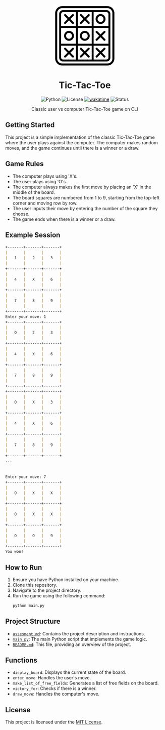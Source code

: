 <div align="center">
    <img src="assets/images/tic-tac-toe.png" align="center" width="200px">
</div>

<h1 align="center">
    Tic-Tac-Toe
</h1>

<div align="center">

![Python](https://img.shields.io/badge/Python-3.8%2B-blue)
![License](https://img.shields.io/badge/License-MIT-green)
[![wakatime](https://wakatime.com/badge/user/018cee13-789a-4312-ba87-bff7005ff31b/project/0cc27a01-c405-41dd-917b-ddfe552a2ca8.svg)](https://wakatime.com/badge/user/018cee13-789a-4312-ba87-bff7005ff31b/project/0cc27a01-c405-41dd-917b-ddfe552a2ca8)
![Status](https://img.shields.io/badge/Status-Active-brightgreen)

Classic user vs computer Tic-Tac-Toe game on CLI

</div>

## Getting Started

This project is a simple implementation of the classic Tic-Tac-Toe game where the user plays against the computer. The computer makes random moves, and the game continues until there is a winner or a draw.

## Game Rules

- The computer plays using 'X's.
- The user plays using 'O's.
- The computer always makes the first move by placing an 'X' in the middle of the board.
- The board squares are numbered from 1 to 9, starting from the top-left corner and moving row by row.
- The user inputs their move by entering the number of the square they choose.
- The game ends when there is a winner or a draw.

## Example Session

```md
+-------+-------+-------+
|       |       |       |
|   1   |   2   |   3   |
|       |       |       |
+-------+-------+-------+
|       |       |       |
|   4   |   X   |   6   |
|       |       |       |
+-------+-------+-------+
|       |       |       |
|   7   |   8   |   9   |
|       |       |       |
+-------+-------+-------+
Enter your move: 1
+-------+-------+-------+
|       |       |       |
|   O   |   2   |   3   |
|       |       |       |
+-------+-------+-------+
|       |       |       |
|   4   |   X   |   6   |
|       |       |       |
+-------+-------+-------+
|       |       |       |
|   7   |   8   |   9   |
|       |       |       |
+-------+-------+-------+
+-------+-------+-------+
|       |       |       |
|   O   |   X   |   3   |
|       |       |       |
+-------+-------+-------+
|       |       |       |
|   4   |   X   |   6   |
|       |       |       |
+-------+-------+-------+
|       |       |       |
|   7   |   8   |   9   |
|       |       |       |
+-------+-------+-------+
...


Enter your move: 7
+-------+-------+-------+
|       |       |       |
|   O   |   X   |   X   |
|       |       |       |
+-------+-------+-------+
|       |       |       |
|   O   |   X   |   X   |
|       |       |       |
+-------+-------+-------+
|       |       |       |
|   O   |   O   |   9   |
|       |       |       |
+-------+-------+-------+
You won!
```

## How to Run

1. Ensure you have Python installed on your machine.
2. Clone this repository.
3. Navigate to the project directory.
4. Run the game using the following command:
    ```sh
    python main.py
    ```

## Project Structure

- [`assesment.md`](/assesment.md): Contains the project description and instructions.
- [`main.py`](/main.py): The main Python script that implements the game logic.
- [`README.md`](/README.md): This file, providing an overview of the project.

## Functions

- `display_board`: Displays the current state of the board.
- `enter_move`: Handles the user's move.
- `make_list_of_free_fields`: Generates a list of free fields on the board.
- `victory_for`: Checks if there is a winner.
- `draw_move`: Handles the computer's move.

## License
This project is licensed under the [MIT License](LICENSE).
